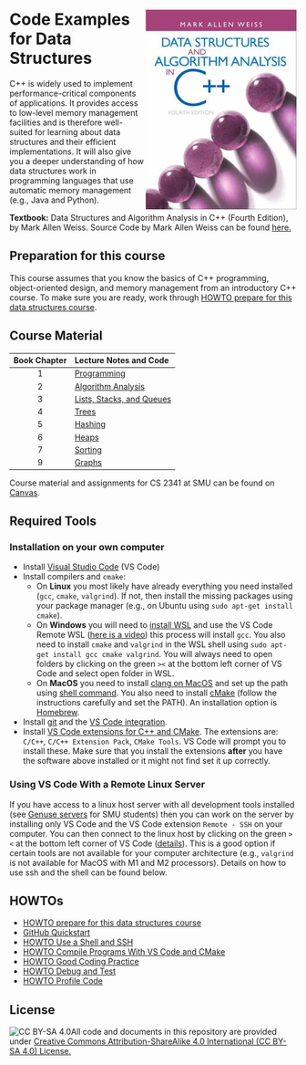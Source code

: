 # <img src="images/DS_Weiss_Book.jpg" align="right"> Code Examples for Data Structures

C++ is widely used to implement performance-critical components of
applications. It provides access to low-level memory management facilities
and is therefore
well-suited for learning about data structures and their
efficient implementations. It will also give you a deeper understanding of how
data structures work in programming languages that use automatic memory
management (e.g., Java and Python).


**Textbook:** Data Structures and Algorithm Analysis in C++ (Fourth Edition), by Mark Allen Weiss.
Source Code by Mark Allen Weiss can be found [here.](https://users.cs.fiu.edu/~weiss/dsaa_c++4/code/)

## Preparation for this course 

This course assumes that you know the basics of C++ programming, object-oriented design, and memory management from
an introductory C++ course. To make sure you are ready, work through [HOWTO prepare for this data structures course](HOWTO_prepare_for_data_structures.md).

## Course Material

| Book Chapter | Lecture Notes and Code                            |
| :----------: | :------------------------------------------------ |
|      1       | [Programming](Chapter1_Programming)               |
|      2       | [Algorithm Analysis](Chapter2_Algorithm_Analysis) |
|      3       | [Lists, Stacks, and Queues](Chapter3_Lists_etc)   |
|      4       | [Trees](Chapter4_Trees)                           |
|      5       | [Hashing](Chapter5_Hashing)                       |
|      6       | [Heaps](Chapter6_Heaps)                           |
|      7       | [Sorting](Chapter7_Sorting)                       |
|      9       | [Graphs](Chapter9_Graphs)                         |

Course material and assignments for CS 2341 at SMU can be found on [Canvas](https://www.smu.edu/OIT/Services/Canvas/).

## Required Tools

### Installation on your own computer
* Install [Visual Studio Code](https://code.visualstudio.com/) (VS Code)
* Install compilers and `cmake`:
    - On **Linux** you most likely have already everything you need installed (`gcc`, `cmake`, `valgrind`). If not, 
      then install the missing packages using your package manager (e.g., on Ubuntu using `sudo apt-get install cmake`). 
    - On **Windows** you will need to [install WSL](https://code.visualstudio.com/docs/cpp/config-wsl) and use the VS Code Remote WSL ([here is a video](https://www.youtube.com/watch?v=NY5izJWXi0U)) this process will install `gcc`. You also need to install `cmake` and `valgrind` in the WSL shell using `sudo apt-get install gcc cmake valgrind`. You will always need to open folders by clicking on the green `><` at the bottom left corner of VS Code and select open folder in WSL.
    - On **MacOS** you need to install [clang on MacOS](https://code.visualstudio.com/docs/cpp/config-clang-mac) and 
      set up the path using [shell command](https://code.visualstudio.com/docs/setup/mac). You also need to install [cMake](https://cmake.org/install/) (follow the instructions carefully and set the PATH). 
      An installation option is [Homebrew](https://brew.sh/).
* Install [git](https://git-scm.com/) and the [VS Code integration](https://code.visualstudio.com/docs/editor/versioncontrol).
* Install [VS Code extensions for C++ and CMake](https://code.visualstudio.com/docs/languages/cpp). 
  The extensions are: `C/C++`, `C/C++ Extension Pack`, `CMake Tools`. VS Code will prompt you to install these. Make sure that you install the extensions **after** you have the software above installed or it might not find set it up correctly. 


### Using VS Code With a Remote Linux Server
If you have access to a linux host server with all development tools installed (see [Genuse servers](https://www.smu.edu/OIT/Services/genuse) for SMU students) then you can work on the server by installing only VS Code and the VS Code extension `Remote - SSH` on your computer. You can then connect to the linux host by clicking on the green `><` at the bottom left corner of VS Code ([details](https://code.visualstudio.com/docs/remote/ssh)). 
This is a good option if certain tools
are not available for your computer architecture (e.g., `valgrind` is not available for MacOS with M1 and M2 processors).
Details on how to use ssh and the shell can be found below.


## HOWTOs
* [HOWTO prepare for this data structures course](HOWTO_prepare_for_data_structures.md)
* [GitHub Quickstart](https://docs.github.com/en/get-started/quickstart)
* [HOWTO Use a Shell and SSH](HOWTO_shell_and_ssh.md)
* [HOWTO Compile Programs With VS Code and CMake](HOWTO_compile_programs_with_CMake.md)
* [HOWTO Good Coding Practice](HOWTO_good_coding_practice.md)
* [HOWTO Debug and Test](HOWTO_debug_and_test.md)
* [HOWTO Profile Code](HOWTO_profile_code.md)


## License

<img src="https://licensebuttons.net/l/by-sa/3.0/88x31.png" alt="CC BY-SA 4.0" align="left">

All code and documents in this repository are provided under [Creative Commons Attribution-ShareAlike 4.0 International (CC BY-SA 4.0) License.](https://creativecommons.org/licenses/by-sa/4.0/)
